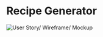 # Recipe Generator

![User Story/ Wireframe/ Mockup](https://user-images.githubusercontent.com/109474832/189764823-b95a4ba2-9fea-4252-b95b-325a56e46bec.png)
